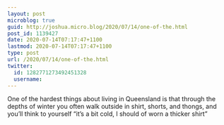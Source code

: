 ```yaml
---
layout: post
microblog: true
guid: http://joshua.micro.blog/2020/07/14/one-of-the.html
post_id: 1139427
date: 2020-07-14T07:17:47+1100
lastmod: 2020-07-14T07:17:47+1100
type: post
url: /2020/07/14/one-of-the.html
twitter:
  id: 1282771273492451328
  username: 
---
```

One of the hardest things about living in Queensland is that through the depths of winter you often walk outside in shirt, shorts, and thongs, and you’ll think to yourself “it’s a bit cold, I should of worn a thicker shirt”
